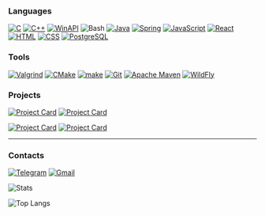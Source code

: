 ### Languages

[![C](https://img.shields.io/badge/C-0c0b1b?style=for-the-badge&logo=c&logoColor=a8b9cc)](https://github.com/PotatoCoder228)
[![C++](https://img.shields.io/badge/C++-0c0b1b?style=for-the-badge&logo=c%2B%2B&logoColor=ee82ee)](https://github.com/PotatoCoder228)
[![WinAPI](https://img.shields.io/static/v1?style=for-the-badge&message=WinAPI&color=0B0A1A&logo=Microsoft&logoColor=4169E1&label=)](https://github.com/PotatoCoder228)
![Bash](https://img.shields.io/static/v1?style=for-the-badge&message=Bash&color=0B0A1A&logo=GNU+Bash&logoColor=808080&label=)
[![Java](https://img.shields.io/badge/java-%230B0A1A.svg?style=for-the-badge&logo=openjdk&logoColor=red)](https://github.com/PotatoCoder228)
[![Spring](https://img.shields.io/badge/Spring-0c0b1b?style=for-the-badge&logo=spring&logoColor=5fb92e)](https://github.com/PotatoCoder228)
[![JavaScript](https://img.shields.io/badge/JavaScript-0c0b1b?style=for-the-badge&logo=javascript&logoColor=f7e018)](https://github.com/PotatoCoder228)
[![React](https://img.shields.io/badge/React-0c0b1b?style=for-the-badge&logo=react&logoColor=61dbfb)](https://github.com/PotatoCoder228)
[![HTML](https://img.shields.io/badge/HTML-0c0b1b?style=for-the-badge&logo=html5&logoColor=e54c21)](https://github.com/PotatoCoder228)
[![CSS](https://img.shields.io/badge/CSS-0c0b1b?style=for-the-badge&logo=css3&logoColor=214ce5)](https://github.com/PotatoCoder228)
[![PostgreSQL](https://img.shields.io/badge/PostgreSQL-0c0b1b?style=for-the-badge&logo=postgresql&logoColor=2f6792)](https://github.com/PotatoCoder228)

### Tools
[![Valgrind](https://img.shields.io/badge/Valgrind-0c0b1b?style=for-the-badge&logo=valgrind&logoColor=a8b9cc)](https://github.com/PotatoCoder228)
[![CMake](https://img.shields.io/badge/CMake-0c0b1b?style=for-the-badge&logo=cmake&logoColor=white)](https://github.com/PotatoCoder228)
[![make](https://img.shields.io/badge/make-0c0b1b?style=for-the-badge&logo=make&logoColor=white)](https://github.com/PotatoCoder228)
[![Git](https://img.shields.io/badge/Git-0c0b1b?style=for-the-badge&logo=Git&logoColor=FF4500)](https://github.com/PotatoCoder228)
[![Apache Maven](https://img.shields.io/badge/Apache%20Maven-0c0b1b?style=for-the-badge&logo=Apache+Maven&logoColor=FF7F50&message=Apache+Maven)](https://github.com/PotatoCoder228)
[![WildFly](https://img.shields.io/badge/WildFly-0c0b1b?style=for-the-badge&logo=WildFly&logoColor=FF4500)](https://github.com/PotatoCoder228)

### Projects
[![Project Card](https://github-readme-stats.vercel.app/api/pin/?username=PotatoCoder228&repo=ImaqliqTestTask&theme=radical&show_owner=true)](https://github.com/PotatoCoder228/ImaqliqTestTask)
[![Project Card](https://github-readme-stats.vercel.app/api/pin/?username=PotatoCoder228&repo=InternTask&theme=radical&show_owner=true)](https://github.com/PotatoCoder228/InternTask)

[![Project Card](https://github-readme-stats.vercel.app/api/pin/?username=PotatoCoder228&repo=Syntacore_Intern_Task&theme=radical&show_owner=true)](https://github.com/PotatoCoder228/Syntacore_Intern_Task)
[![Project Card](https://github-readme-stats.vercel.app/api/pin/?username=PotatoCoder228&repo=Lab_7&theme=radical&show_owner=true)](https://github.com/PotatoCoder228/Lab_7)

---

### Contacts
[![Telegram](https://img.shields.io/badge/Telegram-0c0b1b?style=for-the-badge&logo=telegram&logoColor=1d9bd7)](https://t.me/Toksik_s_VT)
[![Gmail](https://img.shields.io/badge/Gmail-0c0b1b?style=for-the-badge&logo=gmail&logoColor=red)](sasha.atalyan@gmail.com)

![Stats](https://github-readme-stats.vercel.app/api?username=PotatoCoder228&theme=radical)

![Top Langs](https://github-readme-stats.vercel.app/api/top-langs/?username=PotatoCoder228&layout=compact&theme=radical)
